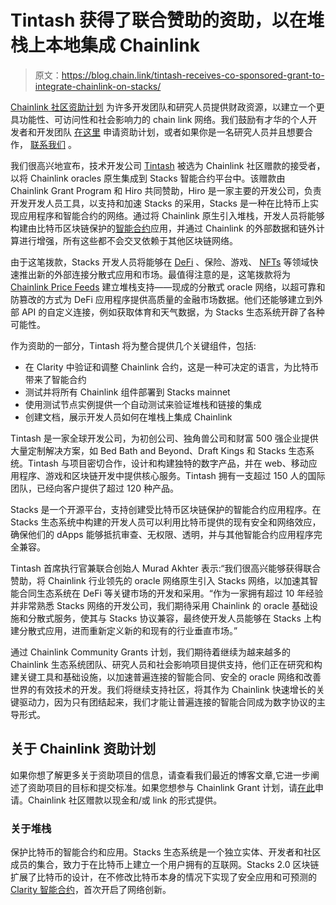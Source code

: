 # Tintash 获得了联合赞助的资助，以在堆栈上本地集成 Chainlink

> 原文：<https://blog.chain.link/tintash-receives-co-sponsored-grant-to-integrate-chainlink-on-stacks/>

[Chainlink 社区资助计划](https://blog.chain.link/introducing-the-chainlink-community-grant-program/) 为许多开发团队和研究人员提供财政资源，以建立一个更具功能性、可访问性和社会影响力的 chain link 网络。我们鼓励有才华的个人开发者和开发团队 [在这里](https://chainlinkgrants.typeform.com/to/efEbsq) 申请资助计划，或者如果你是一名研究人员并且想要合作， [联系我们](/cdn-cgi/l/email-protection#bbc9dec8dedac9d8d3fbd8d3dad2d5d7d2d5d0d7dad9c895d8d4d6) 。



我们很高兴地宣布，技术开发公司 [Tintash](https://www.tintash.com/) 被选为 Chainlink 社区赠款的接受者，以将 Chainlink oracles 原生集成到 Stacks 智能合约平台中。该赠款由 Chainlink Grant Program 和 Hiro 共同赞助，Hiro 是一家主要的开发公司，负责开发开发人员工具，以支持和加速 Stacks 的采用，Stacks 是一种在比特币上实现应用程序和智能合约的网络。通过将 Chainlink 原生引入堆栈，开发人员将能够构建由比特币区块链保护的[智能合约](https://chain.link/education/smart-contracts)应用，并通过 Chainlink 的外部数据和链外计算进行增强，所有这些都不会交叉依赖于其他区块链网络。

由于这笔拨款，Stacks 开发人员将能够在 [DeFi](https://chain.link/education/defi) 、保险、游戏、 [NFTs](https://chain.link/education/nfts) 等领域快速推出新的外部连接分散式应用和市场。最值得注意的是，这笔拨款将为 [Chainlink Price Feeds](https://feeds.chain.link/) 建立堆栈支持——现成的分散式 oracle 网络，以超可靠和防篡改的方式为 DeFi 应用程序提供高质量的金融市场数据。他们还能够建立到外部 API 的自定义连接，例如获取体育和天气数据，为 Stacks 生态系统开辟了各种可能性。

作为资助的一部分，Tintash 将为整合提供几个关键组件，包括:

*   在 Clarity 中验证和调整 Chainlink 合约，这是一种可决定的语言，为比特币带来了智能合约
*   测试并将所有 Chainlink 组件部署到 Stacks mainnet
*   使用测试节点实例提供一个自动测试来验证堆栈和链接的集成
*   创建文档，展示开发人员如何在堆栈上集成 Chainlink

Tintash 是一家全球开发公司，为初创公司、独角兽公司和财富 500 强企业提供大量定制解决方案，如 Bed Bath and Beyond、Draft Kings 和 Stacks 生态系统。Tintash 与项目密切合作，设计和构建独特的数字产品，并在 web、移动应用程序、游戏和区块链开发中提供核心服务。Tintash 拥有一支超过 150 人的国际团队，已经向客户提供了超过 120 种产品。

Stacks 是一个开源平台，支持创建受比特币区块链保护的智能合约应用程序。在 Stacks 生态系统中构建的开发人员可以利用比特币提供的现有安全和网络效应，确保他们的 dApps 能够抵抗审查、无权限、透明，并与其他智能合约应用程序完全兼容。

Tintash 首席执行官兼联合创始人 Murad Akhter 表示:“我们很高兴能够获得联合赞助，将 Chainlink 行业领先的 oracle 网络原生引入 Stacks 网络，以加速其智能合同生态系统在 DeFi 等关键市场的开发和采用。“作为一家拥有超过 10 年经验并非常熟悉 Stacks 网络的开发公司，我们期待采用 Chainlink 的 oracle 基础设施和分散式服务，使其与 Stacks 协议兼容，最终使开发人员能够在 Stacks 上构建分散式应用，进而重新定义新的和现有的行业垂直市场。”

通过 Chainlink Community Grants 计划，我们期待着继续为越来越多的 Chainlink 生态系统团队、研究人员和社会影响项目提供支持，他们正在研究和构建关键工具和基础设施，以加速普遍连接的智能合同、安全的 oracle 网络和改善世界的有效技术的开发。我们将继续支持社区，将其作为 Chainlink 快速增长的关键驱动力，因为只有团结起来，我们才能让普遍连接的智能合同成为数字协议的主导形式。

## 关于 Chainlink 资助计划

如果你想了解更多关于资助项目的信息，请查看我们最近的博客文章,它进一步阐述了资助项目的目标和提交标准。如果您想参与 Chainlink Grant 计划，请[在此](https://chainlinkgrants.typeform.com/to/efEbsq)申请。Chainlink 社区赠款以现金和/或 link 的形式提供。

### 关于堆栈

保护比特币的智能合约和应用。Stacks 生态系统是一个独立实体、开发者和社区成员的集合，致力于在比特币上建立一个用户拥有的互联网。Stacks 2.0 区块链扩展了比特币的设计，在不修改比特币本身的情况下实现了安全应用和可预测的 [Clarity 智能合约](https://clarity-lang.org/)，首次开启了网络创新。

